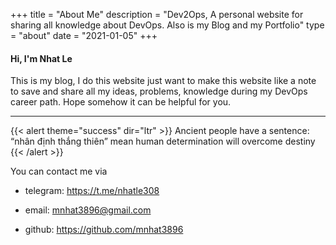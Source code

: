 +++
title = "About Me"
description = "Dev2Ops, A personal website for sharing all knowledge about DevOps. Also is my Blog and my Portfolio"
type = "about"
date = "2021-01-05"
+++

<h4> Hi, I'm Nhat Le </h4>
This is my blog, I do this website just want to make this website like a note to save and share all my ideas, problems, knowledge during my DevOps career path. Hope somehow it can be helpful for you.

------


{{< alert theme="success" dir="ltr" >}}
Ancient people have a sentence: “nhân định thắng thiên” mean human determination will overcome destiny
{{< /alert >}}

You can contact me via

* telegram: https://t.me/nhatle308

* email: mnhat3896@gmail.com

* github: https://github.com/mnhat3896

